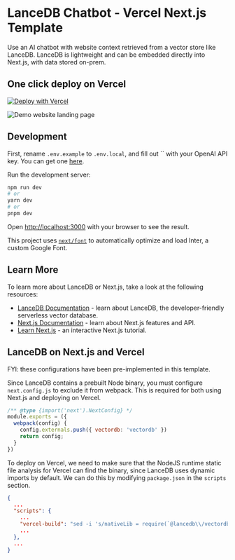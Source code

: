 # LanceDB Chatbot - Vercel Next.js Template
Use an AI chatbot with website context retrieved from a vector store like LanceDB. LanceDB is lightweight and can be embedded directly into Next.js, with data stored on-prem.

## One click deploy on Vercel
[![Deploy with Vercel](https://vercel.com/button)](https://vercel.com/new/clone?repository-url=https%3A%2F%2Fgithub.com%2Flancedb%2Flancedb-vercel-chatbot&env=&envDescription=OpenAI%20API%20Key%20for%20chat%20completion.&project-name=lancedb-vercel-chatbot&repository-name=lancedb-vercel-chatbot&demo-title=LanceDB%20Chatbot%20Demo&demo-description=Demo%20website%20chatbot%20with%20LanceDB.&demo-url=https%3A%2F%2Flancedb.vercel.app&demo-image=https%3A%2F%2Fi.imgur.com%2FazVJtvr.png)

![Demo website landing page](../assets/vercel-template.gif)

## Development

First, rename `.env.example` to `.env.local`, and fill out `` with your OpenAI API key. You can get one [here](https://openai.com/blog/openai-api).

Run the development server:

```bash
npm run dev
# or
yarn dev
# or
pnpm dev
```

Open [http://localhost:3000](http://localhost:3000) with your browser to see the result.

This project uses [`next/font`](https://nextjs.org/docs/basic-features/font-optimization) to automatically optimize and load Inter, a custom Google Font.

## Learn More

To learn more about LanceDB or Next.js, take a look at the following resources:

- [LanceDB Documentation](https://lancedb.github.io/lancedb/) - learn about LanceDB, the developer-friendly serverless vector database.
- [Next.js Documentation](https://nextjs.org/docs) - learn about Next.js features and API.
- [Learn Next.js](https://nextjs.org/learn) - an interactive Next.js tutorial.

## LanceDB on Next.js and Vercel

FYI: these configurations have been pre-implemented in this template.

Since LanceDB contains a prebuilt Node binary, you must configure `next.config.js` to exclude it from webpack. This is required for both using Next.js and deploying on Vercel.
```js
/** @type {import('next').NextConfig} */
module.exports = ({
  webpack(config) {
    config.externals.push({ vectordb: 'vectordb' })
    return config;
  }
})
```

To deploy on Vercel, we need to make sure that the NodeJS runtime static file analysis for Vercel can find the binary, since LanceDB uses dynamic imports by default. We can do this by modifying `package.json` in the `scripts` section.
```json
{
  ...
  "scripts": {
    ...
    "vercel-build": "sed -i 's/nativeLib = require(`@lancedb\\/vectordb-\\${currentTarget()}`);/nativeLib = require(`@lancedb\\/vectordb-linux-x64-gnu`);/' node_modules/vectordb/native.js && next build",
    ...
  },
  ...
}
```
